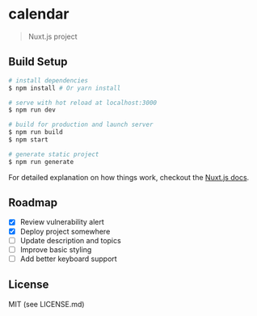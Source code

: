 # calendar

> Nuxt.js project

## Build Setup

``` bash
# install dependencies
$ npm install # Or yarn install

# serve with hot reload at localhost:3000
$ npm run dev

# build for production and launch server
$ npm run build
$ npm start

# generate static project
$ npm run generate
```

For detailed explanation on how things work, checkout the [Nuxt.js docs](https://github.com/nuxt/nuxt.js).

## Roadmap

- [x] Review vulnerability alert
- [x] Deploy project somewhere
- [ ] Update description and topics
- [ ] Improve basic styling
- [ ] Add better keyboard support

## License

MIT (see LICENSE.md)
